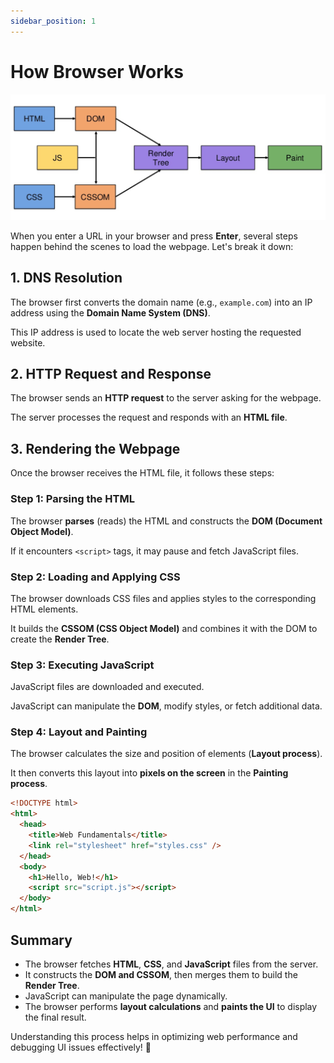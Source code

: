 ```yaml
---
sidebar_position: 1
---
```


# How Browser Works

![Browser Painting Flow](./img/how-browser-paints.png)

When you enter a URL in your browser and press **Enter**, several steps happen behind the scenes to load the webpage. Let's break it down:

## 1. DNS Resolution

The browser first converts the domain name (e.g., `example.com`) into an IP address using the **Domain Name System (DNS)**.

This IP address is used to locate the web server hosting the requested website.

## 2. HTTP Request and Response

The browser sends an **HTTP request** to the server asking for the webpage.

The server processes the request and responds with an **HTML file**.

## 3. Rendering the Webpage

Once the browser receives the HTML file, it follows these steps:

### Step 1: Parsing the HTML

The browser **parses** (reads) the HTML and constructs the **DOM (Document Object Model)**.

If it encounters `<script>` tags, it may pause and fetch JavaScript files.

### Step 2: Loading and Applying CSS

The browser downloads CSS files and applies styles to the corresponding HTML elements.

It builds the **CSSOM (CSS Object Model)** and combines it with the DOM to create the **Render Tree**.

### Step 3: Executing JavaScript

JavaScript files are downloaded and executed.

JavaScript can manipulate the **DOM**, modify styles, or fetch additional data.

### Step 4: Layout and Painting

The browser calculates the size and position of elements (**Layout process**).

It then converts this layout into **pixels on the screen** in the **Painting process**.

```html
<!DOCTYPE html>
<html>
  <head>
    <title>Web Fundamentals</title>
    <link rel="stylesheet" href="styles.css" />
  </head>
  <body>
    <h1>Hello, Web!</h1>
    <script src="script.js"></script>
  </body>
</html>
```

## Summary

- The browser fetches **HTML**, **CSS**, and **JavaScript** files from the server.
- It constructs the **DOM and CSSOM**, then merges them to build the **Render Tree**.
- JavaScript can manipulate the page dynamically.
- The browser performs **layout calculations** and **paints the UI** to display the final result.

Understanding this process helps in optimizing web performance and debugging UI issues effectively! 🚀
